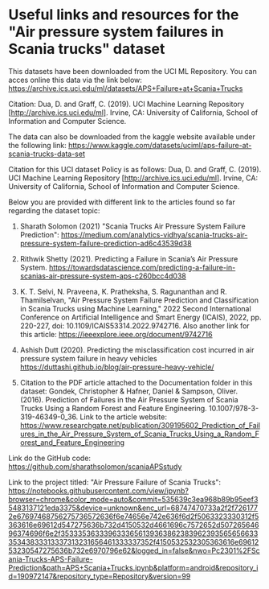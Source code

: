 # Useful links and resources for the "Air pressure system failures in Scania trucks" dataset

This datasets have been downloaded from the UCI ML Repository. You can acces online this data via the link below:
https://archive.ics.uci.edu/ml/datasets/APS+Failure+at+Scania+Trucks

Citation: Dua, D. and Graff, C. (2019). UCI Machine Learning Repository [http://archive.ics.uci.edu/ml]. Irvine, CA: University of California, School of Information and Computer Science.


The data can also be downloaded from the kaggle website available under the following link:
https://www.kaggle.com/datasets/uciml/aps-failure-at-scania-trucks-data-set


Citation for this UCI dataset Policy is as follows:
Dua, D. and Graff, C. (2019). UCI Machine Learning Repository [http://archive.ics.uci.edu/ml]. Irvine, CA: University of California, School of Information and Computer Science.

Below you are provided with different link to the articles found so far regarding the dataset topic:

1) Sharath Solomon (2021) "Scania Trucks Air Pressure System Failure Prediction": 
https://medium.com/analytics-vidhya/scania-trucks-air-pressure-system-failure-prediction-ad6c43539d38

2) Rithwik Shetty (2021). Predicting a Failure in Scania’s Air Pressure System.
https://towardsdatascience.com/predicting-a-failure-in-scanias-air-pressure-system-aps-c260bcc4d038

3) K. T. Selvi, N. Praveena, K. Pratheksha, S. Ragunanthan and R. Thamilselvan, "Air Pressure System Failure Prediction and Classification in Scania Trucks using Machine Learning," 2022 Second International Conference on Artificial Intelligence and Smart Energy (ICAIS), 2022, pp. 220-227, doi: 10.1109/ICAIS53314.2022.9742716.
Also another link for this article: https://ieeexplore.ieee.org/document/9742716

4) Ashish Dutt (2020). Predicting the misclassification cost incurred in air pressure system failure in heavy vehicles
https://duttashi.github.io/blog/air-pressure-heavy-vehicle/

5) Citation to the PDF article attached to the Documentation folder in this dataset:
Gondek, Christopher & Hafner, Daniel & Sampson, Oliver. (2016). Prediction of Failures in the Air Pressure System of Scania Trucks Using a Random Forest and Feature Engineering. 10.1007/978-3-319-46349-0_36. 
Link to the article website: https://www.researchgate.net/publication/309195602_Prediction_of_Failures_in_the_Air_Pressure_System_of_Scania_Trucks_Using_a_Random_Forest_and_Feature_Engineering


Link do the GitHub code: https://github.com/sharathsolomon/scaniaAPSstudy

Link to the project titled: "Air Pressure Failure of Scania Trucks":
https://notebooks.githubusercontent.com/view/ipynb?browser=chrome&color_mode=auto&commit=535639c3ea968b89b95eef35483137121eda3375&device=unknown&enc_url=68747470733a2f2f7261772e67697468756275736572636f6e74656e742e636f6d2f5063323330312f5363616e69612d547275636b732d4150532d4661696c7572652d50726564696374696f6e2f353335363339633365613936386238396239356565663335343833313337313231656461333337352f4150532532305363616e6961253230547275636b732e6970796e62&logged_in=false&nwo=Pc2301%2FScania-Trucks-APS-Failure-Prediction&path=APS+Scania+Trucks.ipynb&platform=android&repository_id=190972147&repository_type=Repository&version=99